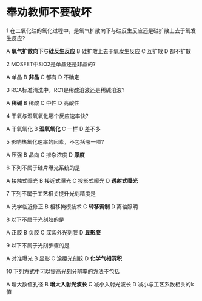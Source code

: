# 奉劝教师不要破坏

1 在二氧化硅的氧化过程中，是氧气扩散向下与硅反生反应还是硅扩散上去于氧发生反应?

A **氧气扩散向下与硅反生反应**
B 硅扩散上去于氧发生反应
C 互扩散
D 都不扩散

2 MOSFET中SiO2是单晶还是非晶的?

A 单晶
B **非晶**
C 都有
D 不确定

3 RCA标准清洗中，RC1是稀酸溶液还是稀碱溶液?

A **稀碱**
B 稀酸
C 中性
D 高酸性

4 干氧与湿氧氧化哪个反应速率快?

A 干氧氧化
B **湿氧氧化**
C 一样
D 差不多

5 影响热氧化速率的因素，不包括哪一项?

A 压强
B 晶向
C 掺杂浓度
D **厚度**

6 下列不属于硅片曝光系统的是

A 接触式曝光
B 接近式曝光
C 投影式曝光
D **透射式曝光**

7 下列不属于工艺相关提升光刻精度是

A 光学临近修正
B 相移掩模技术
C **转移调制**
D 离轴照明

8 以下不属于光刻胶的是

A 正胶
B 负胶
C 深紫外光刻胶
D **显影胶**

9 以下不属于光刻步骤的是

A 对准曝光
B 显影
C 涂覆光刻胶
D **化学气相沉积**

10 下列方式中可以提高光刻分辨率的方法不包括

A 增大数值孔径
B **增大入射光波长**
C 减小入射光波长
D 减小与工艺系数相关的k值
